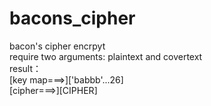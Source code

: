 # bacons_cipher
bacon's cipher encrpyt<br/>
require two arguments:  plaintext and covertext
<br/>
result：<br/>
[key map===>]['babbb'...26]<br/>
[cipher===>][CIPHER]

